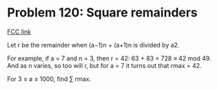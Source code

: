 # Problem 120: Square remainders

[FCC link](https://www.freecodecamp.org/learn/coding-interview-prep/project-euler/problem-120-square-remainders)

Let r be the remainder when (a−1)n + (a+1)n is divided by a2.

For example, if a = 7 and n = 3, then r = 42: 63 + 83 = 728 ≡ 42 mod 49. And as n varies, so too will r, but for a = 7 it turns out that rmax = 42.

For 3 ≤ a ≤ 1000, find ∑ rmax.
